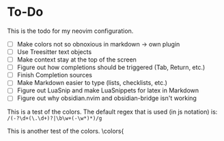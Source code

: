 # To-Do

This is the todo for my neovim configuration.

- [ ] Make colors not so obnoxious in markdown -> own plugin
- [ ] Use Treesitter text objects
- [ ] Make context stay at the top of the screen
- [ ] Figure out how completions should be triggered (Tab, Return, etc.)
- [ ] Finish Completion sources
- [ ] Make Markdown easier to type (lists, checklists, etc.)
- [ ] Figure out LuaSnip and make LuaSnippets for latex in Markdown
- [ ] Figure out why obsidian.nvim and obsidian-bridge isn't working

This is a test of the colors. The default regex that is used (in js notation) is: `/(-?\d+(\.\d+)?|\b\w+(-\w*)*)/g`

This is another test of the colors. \colors{


